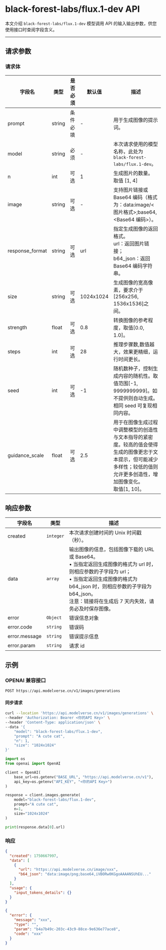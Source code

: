 # black-forest-labs/flux.1-dev API

本文介绍 `black-forest-labs/flux.1-dev` 模型调用 API 的输入输出参数，供您使用接口时查阅字段含义。

---

## 请求参数

### 请求体

| 字段名          | 类型   | 是否必须 | 默认值    | 描述                                                                                                                                                                        |
| --------------- | ------ | -------- | --------- | --------------------------------------------------------------------------------------------------------------------------------------------------------------------------- |
| prompt          | string | 条件必填 | -         | 用于生成图像的提示词。                                                                                                                                                      |
| model           | string | 必须     | -         | 本次请求使用的模型名称，此处为 `black-forest-labs/flux.1-dev`。                                                                                                                                                    |
| n               | int    | 可选     | 1         | 生成图片的数量。<br>取值 [1, 4]                                                                                                                                             |
| image           | string | 可选     | -         | 支持图片链接或 Base64 编码（格式为：data:image/<图片格式>;base64,<Base64 编码>）。                                                                                          |
| response_format | string | 可选     | url       | 指定生成图像的返回格式。<br>url：返回图片链接；<br>b64_json：返回 Base64 编码字符串。                                                                                       |
| size            | string | 可选     | 1024x1024 | 生成图像的宽高像素，要求介于[256x256, 1536x1536]之间。                                                                                                                      |
| strength        | float  | 可选     | 0.8       | 转换图像的参考程度，取值[0.0, 1.0]。                                                                                                                                        |
| steps           | int    | 可选     | 28        | 推理步骤数,数值越大，效果更精细，运行时间更长。                                                                                                                             |
| seed            | int    | 可选     | -1        | 随机数种子，控制生成内容的随机性。取值范围[-1, 9999999999]。如不提供则自动生成。相同 seed 可复现相同内容。                                                                  |
| guidance_scale  | float  | 可选     | 2.5       | 用于在图像生成过程中调整模型的创造性与文本指导的紧密度。较高的值会使得生成的图像更忠于文本提示，但可能减少多样性；较低的值则允许更多创造性，增加图像变化。<br>取值[1, 10]。 |

## 响应参数

| 字段名        | 类型      | 描述                                                                                                                                                                                                                                                    |
| ------------- | --------- | ------------------------------------------------------------------------------------------------------------------------------------------------------------------------------------------------------------------------------------------------------- |
| created       | `integer` | 本次请求创建时间的 Unix 时间戳（秒）。                                                                                                                                                                                                                  |
| data          | `array`   | 输出图像的信息，包括图像下载的 URL 或 Base64。<br>• 当指定返回生成图像的格式为 url 时，则相应参数的子字段为 url；<br>• 当指定返回生成图像的格式为 b64_json 时，则相应参数的子字段为 b64_json。<br>注意：链接将在生成后 7 天内失效，请务必及时保存图像。 |
| error         | `Object`  | 错误信息对象                                                                                                                                                                                                                                            |
| error.code    | `string`  | 错误码                                                                                                                                                                                                                                                  |
| error.message | `string`  | 错误提示信息                                                                                                                                                                                                                                            |
| error.param   | `string`  | 请求 id                                                                                                                                                                                                                                                 |

## 示例

### OPENAI 兼容接口

`POST https://api.modelverse.cn/v1/images/generations`

#### 同步请求

```bash
curl --location 'https://api.modelverse.cn/v1/images/generations' \
--header 'Authorization: Bearer <你的API Key>' \
--header 'Content-Type: application/json' \
--data '{
    "model": "black-forest-labs/flux.1-dev",
    "prompt": "A cute cat",
    "n": 1,
    "size": "1024x1024"
}'
```

```python
import os
from openai import OpenAI

client = OpenAI(
    base_url=os.getenv("BASE_URL", "https://api.modelverse.cn/v1"),
    api_key=os.getenv("API_KEY", "<你的API Key>")
)

response = client.images.generate(
    model="black-forest-labs/flux.1-dev",
    prompt="A cute cat",
    n=1,
    size="1024x1024"
)

print(response.data[0].url)
```



### 响应

```json
{
  "created": 1750667997,
  "data": [
    {
      "url": "https://api.modelverse.cn/image/xxx",
      "b64_json": "data:image/png;base64,iVBORw0KGgoAAAANSUhEU..."
    }
  ],
  "usage": {
    "input_tokens_details": {}
  }
}
```

```json
{
  "error": {
    "message": "xxx",
    "type": "",
    "param": "b4a7b49c-203c-43c9-88ce-9e636e77ace8",
    "code": "xxx"
  }
}
```
<!-- 
TODO:异步请求
### 异步请求

``` -->